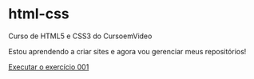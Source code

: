 # html-css
 Curso de HTML5 e CSS3 do CursoemVideo

Estou aprendendo a criar sites e agora vou gerenciar meus repositórios!

<a href="https://matt-dev-moya.github.io/html-css/exercícios/ex001/index.html">Executar o exercício 001</a>
